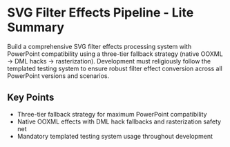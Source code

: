 # SVG Filter Effects Pipeline - Lite Summary

Build a comprehensive SVG filter effects processing system with PowerPoint compatibility using a three-tier fallback strategy (native OOXML → DML hacks → rasterization). Development must religiously follow the templated testing system to ensure robust filter effect conversion across all PowerPoint versions and scenarios.

## Key Points
- Three-tier fallback strategy for maximum PowerPoint compatibility
- Native OOXML effects with DML hack fallbacks and rasterization safety net
- Mandatory templated testing system usage throughout development